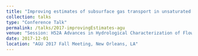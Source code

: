 ```yaml
---
title: "Improving estimates of subsurface gas transport in unsaturated fractured media using field tracer data and numerical methods"
collection: talks
type: "Conference Talk"
permalink: /talks/2017-improvingEstimates-agu
venue: "Session: H52A Advances in Hydrological Characterization of Flow and Transport in Fractured Media: Numerical and Experimental Observations II"
date: 2017-12-01
location: "AGU 2017 Fall Meeting, New Orleans, LA"
---
```


<!-- This is a description of your conference proceedings talk, note the different field in type. You can put anything in this field. -->





